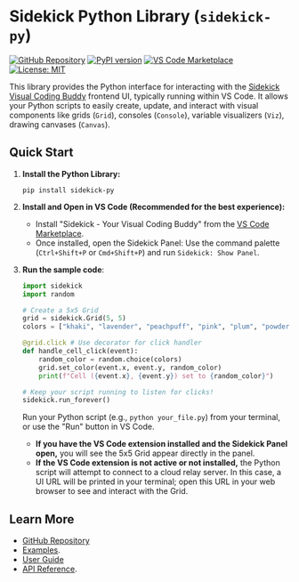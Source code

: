 # Sidekick Python Library (`sidekick-py`)

[![GitHub Repository](https://img.shields.io/badge/GitHub-Repository-blue.svg)](https://github.com/zhouer/Sidekick)
[![PyPI version](https://badge.fury.io/py/sidekick-py.svg)](https://badge.fury.io/py/sidekick-py)
[![VS Code Marketplace](https://img.shields.io/visual-studio-marketplace/v/sidekick-coding.sidekick-coding?label=VS%20Code%20Marketplace)](https://marketplace.visualstudio.com/items?itemName=sidekick-coding.sidekick-coding)
[![License: MIT](https://img.shields.io/badge/License-MIT-yellow.svg)](https://opensource.org/licenses/MIT)

This library provides the Python interface for interacting with the [Sidekick Visual Coding Buddy](https://github.com/zhouer/Sidekick) frontend UI, typically running within VS Code. It allows your Python scripts to easily create, update, and interact with visual components like grids (`Grid`), consoles (`Console`), variable visualizers (`Viz`), drawing canvases (`Canvas`).

## Quick Start

1.  **Install the Python Library:**

    ```shell
    pip install sidekick-py
    ```

2.  **Install and Open in VS Code (Recommended for the best experience):**

    *   Install "Sidekick - Your Visual Coding Buddy" from the [VS Code Marketplace](https://marketplace.visualstudio.com/items?itemName=sidekick-coding.sidekick-coding).
    *   Once installed, open the Sidekick Panel: Use the command palette (`Ctrl+Shift+P` or `Cmd+Shift+P`) and run `Sidekick: Show Panel`.

3. **Run the sample code**:

    ```python
    import sidekick
    import random

    # Create a 5x5 Grid
    grid = sidekick.Grid(5, 5)
    colors = ["khaki", "lavender", "peachpuff", "pink", "plum", "powderblue"]
    
    @grid.click # Use decorator for click handler
    def handle_cell_click(event):
        random_color = random.choice(colors)
        grid.set_color(event.x, event.y, random_color)
        print(f"Cell ({event.x}, {event.y}) set to {random_color}")

    # Keep your script running to listen for clicks!
    sidekick.run_forever()
    ```

    Run your Python script (e.g., `python your_file.py`) from your terminal, or use the "Run" button in VS Code.
  
    *   **If you have the VS Code extension installed and the Sidekick Panel open,** you will see the 5x5 Grid appear directly in the panel.
    *   **If the VS Code extension is not active or not installed,** the Python script will attempt to connect to a cloud relay server. In this case, a UI URL will be printed in your terminal; open this URL in your web browser to see and interact with the Grid.

## Learn More

*   [GitHub Repository](https://github.com/zhouer/Sidekick)
*   [Examples](https://github.com/zhouer/Sidekick/tree/main/examples).
*   [User Guide](https://github.com/zhouer/Sidekick/blob/main/docs/user-guide.md)
*   [API Reference](https://sidekick-py.readthedocs.io/).